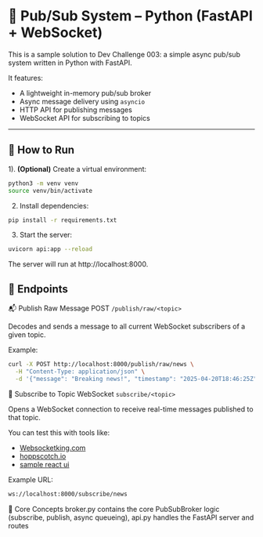 # 🐍 Pub/Sub System – Python (FastAPI + WebSocket)

This is a sample solution to Dev Challenge 003: a simple async pub/sub system written in Python with FastAPI.

It features:

- A lightweight in-memory pub/sub broker
- Async message delivery using `asyncio`
- HTTP API for publishing messages
- WebSocket API for subscribing to topics

---

## 🚀 How to Run

1). **(Optional)** Create a virtual environment:

```bash
python3 -m venv venv
source venv/bin/activate
```
2) Install dependencies:
```bash
pip install -r requirements.txt
```
3) Start the server:
```bash
uvicorn api:app --reload
```
The server will run at http://localhost:8000.

## 🔌 Endpoints
📬 Publish Raw Message
POST ``/publish/raw/<topic>``

Decodes and sends a message to all current WebSocket subscribers of a given topic.

Example:
```bash
curl -X POST http://localhost:8000/publish/raw/news \
  -H "Content-Type: application/json" \
  -d '{"message": "Breaking news!", "timestamp": "2025-04-20T18:46:25Z"}'
```

📡 Subscribe to Topic
WebSocket ``subscribe/<topic>``

Opens a WebSocket connection to receive real-time messages published to that topic.

You can test this with tools like:
- [Websocketking.com](http://websocketking.com)
- [hoppscotch.io](http://hoppscotch.io)
- [sample react ui](/week3_pubsub/solutions/react-ui)

Example URL:
```bash
ws://localhost:8000/subscribe/news
```
🧠 Core Concepts
broker.py contains the core PubSubBroker logic (subscribe, publish, async queueing), api.py handles the FastAPI server and routes
